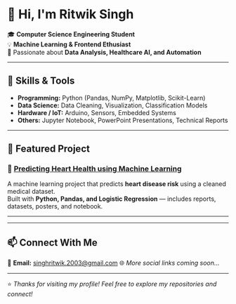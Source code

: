 # 👋 Hi, I'm Ritwik Singh

🎓 **Computer Science Engineering Student**  
💡 **Machine Learning & Frontend Ethusiast**  
🚀 Passionate about **Data Analysis, Healthcare AI, and Automation**

---

## 🔧 Skills & Tools

- **Programming:** Python (Pandas, NumPy, Matplotlib, Scikit-Learn)
- **Data Science:** Data Cleaning, Visualization, Classification Models
- **Hardware / IoT:** Arduino, Sensors, Embedded Systems
- **Others:** Jupyter Notebook, PowerPoint Presentations, Technical Reports

---

## 📌 Featured Project

### 🔹 [Predicting Heart Health using Machine Learning](https://github.com/singhritwik7/predicting-heart-health)

A machine learning project that predicts **heart disease risk** using a cleaned medical dataset.  
Built with **Python, Pandas, and Logistic Regression** — includes reports, datasets, posters, and notebook.

---



---

## 📫 Connect With Me

📧 **Email:** singhritwik.2003@gmail.com 
🌐 *More social links coming soon...*

---

⭐ _Thanks for visiting my profile! Feel free to explore my repositories and connect!_
